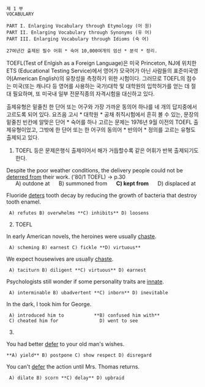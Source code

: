     제 1 부
    VOCABULARY
    
    PART I. Enlarging Vocabulary through Etymology (어 원)
    PART II. Enlarging Vocabulary through Synonyms (유 어)
    PART III. Enlarging Vocabulary through Idioms (숙 어)
    
    27여년간 출제된 필수 어휘 * 숙어 10,000여개의 엄선 * 분석 * 정리.
    
  TOEFL(Test of Enlgish as a Foreign Language)은 미국 Princeton, NJ에 위치한 ETS (Educational Testing Service)에서 영어가 모국어가 아닌 사람들의 표준미국영어(American English)의 유창성을 측정하기 위한 시험이다. 그러므로 TOEFL의 점수는 미국(또는 캐나다 등 영어를 사용하는 국가)대학 및 대학원의 입학허가를 얻는 데 절대 필요하며, 또 미국내 일부 전문직종의 자격시험을 대신하고 있다.
  
  출제유형은 밑줄친 한 단어 또는 어구와 가장 가까운 동의어 하나를 네 개의 답지중에서 고르도록 되어 있다. 요즈음 고시 * 대학원 * 공채 취직시험에서 흔히 볼 수 있는, 문장의 밑줄친 빈칸에 알맞은 단어 * 숙어를 하나 고르는 문제는 1976년 9월 이전의 TOEFL 출제유형이었고, 그밖에 한 단어 또는 한 어구의 동의어 * 반의어 * 정의를 고르는 유형도 출제되고 있다.
  
  1. TOEFL 등은 문제은행식 출제이어서 해가 거듭할수록 같은 어휘가 반복 출제되기도 한다.

  Despite the poor weather conditions, the delivery people could not be <ins>deterred from</ins> their work. ('80/1 TOEFL) -> p.30  
  &nbsp;&nbsp;&nbsp;&nbsp;&nbsp;&nbsp;A) outdone at&nbsp;&nbsp;&nbsp;&nbsp;&nbsp;&nbsp;B) summoned from&nbsp;&nbsp;&nbsp;&nbsp;&nbsp;&nbsp;**C) kept from**&nbsp;&nbsp;&nbsp;&nbsp;&nbsp;&nbsp;D) displaced at

Fluoride <ins>deters</ins> tooth decay by reducing the growth of bacteria that destroy tooth enamel. 
   
     A) refutes B) overwhelms **C) inhibits** D) loosens
  
  2. TOEFL 
 
 In early American novels, the heroines were usually <ins>chaste</ins>.
   
     A) scheming B) earnest C) fickle **D) virtuous**
   
   We expect housewives are usually <ins>chaste</ins>.
  
     A) taciturn B) diligent **C) virtuous** D) earnest
 
 Psychologists still wonder if some personality traits are <ins>innate</ins>.
  
     A) interminable B) ubadvertent **C) inborn** D) inevitable
  
  In the dark, I took him for George.
  
     A) introduced him to           **B) confused him with**
     C) cheated him for               D) went to see
  
  3.
   
   You had better <ins>defer</ins> to your old man's wishes.
  
    **A) yield** B) postpone C) show respect D) disregard
 
 You can't <ins>defer</ins> the action until Mrs. Thomas returns.
   
     A) dilate B) scorn **C) delay** D) upbraid
